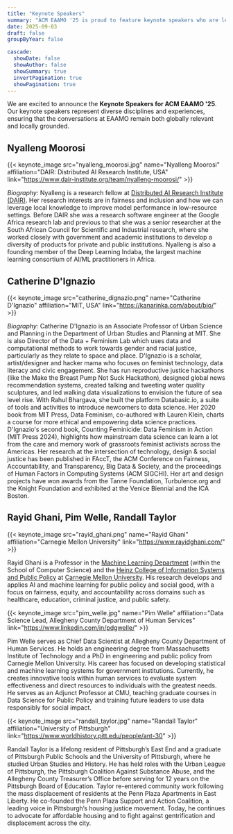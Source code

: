 ```yaml
---
title: "Keynote Speakers"
summary: "ACM EAAMO '25 is proud to feature keynote speakers who are leading voices in research, policy, and practice at the intersection of equity and algorithms."
date: 2025-09-03
draft: false
groupByYear: false

cascade:
  showDate: false
  showAuthor: false
  showSummary: true
  invertPagination: true
  showPagination: true
---
```


We are excited to announce the **Keynote Speakers for ACM EAAMO '25**. Our keynote speakers represent diverse disciplines and experiences, ensuring that the conversations at EAAMO remain both globally relevant and locally grounded.

## Nyalleng Moorosi
{{< keynote_image src="nyalleng_moorosi.jpg" name="Nyalleng Moorosi" affiliation="DAIR: Distributed AI Research Institute, USA" link="https://www.dair-institute.org/team/nyalleng-moorosi/" >}}

*Biography:* Nyalleng is a research fellow at [Distributed AI Research Institute (DAIR)](https://www.dair-institute.org/). Her research interests are in fairness and inclusion and how we can leverage local knowledge to improve model performance in low-resource settings. Before DAIR she was a research software engineer at the Google Africa research lab and previous to that she was a senior researcher at the South African Council for Scientific and Industrial research, where she worked closely with government and academic institutions to develop a diversity of products for private and public institutions. Nyalleng is also a founding member of the Deep Learning Indaba, the largest machine learning consortium of AI/ML practitioners in Africa.

## Catherine D'Ignazio
{{< keynote_image src="catherine_dignazio.png" name="Catherine D'Ignazio" affiliation="MIT, USA" link="https://kanarinka.com/about/bio/" >}}

*Biography:* Catherine D'Ignazio is an Associate Professor of Urban Science and Planning in the Department of Urban Studies and Planning at MIT. She is also Director of the Data + Feminism Lab which uses data and computational methods to work towards gender and racial justice, particularly as they relate to space and place. D'Ignazio is a scholar, artist/designer and hacker mama who focuses on feminist technology, data literacy and civic engagement. She has run reproductive justice hackathons (like the Make the Breast Pump Not Suck Hackathon), designed global news recommendation systems, created talking and tweeting water quality sculptures, and led walking data visualizations to envision the future of sea level rise. With Rahul Bhargava, she built the platform Databasic.io, a suite of tools and activities to introduce newcomers to data science. Her 2020 book from MIT Press, Data Feminism, co-authored with Lauren Klein, charts a course for more ethical and empowering data science practices. D'Ignazio's second book, Counting Feminicide: Data Feminism in Action (MIT Press 2024), highlights how mainstream data science can learn a lot from the care and memory work of grassroots feminist activists across the Americas.  Her research at the intersection of technology, design & social justice has been published in FAccT, the ACM Conference on Fairness, Accountability, and Transparency, Big Data & Society, and the proceedings of Human Factors in Computing Systems (ACM SIGCHI). Her art and design projects have won awards from the Tanne Foundation, Turbulence.org and the Knight Foundation and exhibited at the Venice Biennial and the ICA Boston.

## Rayid Ghani, Pim Welle, Randall Taylor

{{< keynote_image src="rayid_ghani.png" name="Rayid Ghani" affiliation="Carnegie Mellon University" link="https://www.rayidghani.com/" >}}

Rayid Ghani is a Professor in the [Machine Learning Department](http://ml.cmu.edu/) (within the School of Computer Science) and the [Heinz College of Information Systems and Public Policy](http://heinz.cmu.edu/) at [Carnegie Mellon University](http://www.cmu.edu/). His research develops and applies AI and machine learning for public policy and social good, with a focus on fairness, equity, and accountability across domains such as healthcare, education, criminal justice, and public safety.

{{< keynote_image src="pim_welle.jpg" name="Pim Welle" affiliation="Data Science Lead, Allegheny County Department of Human Services" link="https://www.linkedin.com/in/pdgwelle/" >}}

Pim Welle serves as Chief Data Scientist at Allegheny County Department of Human Services. He holds an engineering degree from Massachusetts Institute of Technology and a PhD in engineering and public policy from Carnegie Mellon University. His career has focused on developing statistical and machine learning systems for government institutions. Currently, he creates innovative tools within human services to evaluate system effectiveness and direct resources to individuals with the greatest needs. He serves as an Adjunct Professor at CMU, teaching graduate courses in Data Science for Public Policy and training future leaders to use data responsibly for social impact. 

{{< keynote_image src="randall_taylor.jpg" name="Randall Taylor" affiliation="University of Pittsburgh" link="https://www.worldhistory.pitt.edu/people/ant-30" >}}

Randall Taylor is a lifelong resident of Pittsburgh’s East End and a graduate of Pittsburgh Public Schools and the University of Pittsburgh, where he studied Urban Studies and History. He has held roles with the Urban League of Pittsburgh, the Pittsburgh Coalition Against Substance Abuse, and the Allegheny County Treasurer’s Office before serving for 12 years on the Pittsburgh Board of Education. Taylor re-entered community work following the mass displacement of residents at the Penn Plaza Apartments in East Liberty. He co-founded the Penn Plaza Support and Action Coalition, a leading voice in Pittsburgh’s housing justice movement. Today, he continues to advocate for affordable housing and to fight against gentrification and displacement across the city.